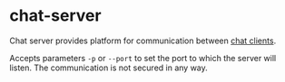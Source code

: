 chat-server
===========
Chat server provides platform for communication between [chat clients](https://github.com/klimesf/chat-client).

Accepts parameters `-p` or `--port` to set the port to which the server will listen.
The communication is not secured in any way.

